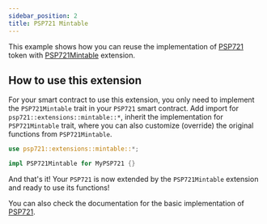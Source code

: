 ```yaml
---
sidebar_position: 2
title: PSP721 Mintable
---
```


This example shows how you can reuse the implementation of [PSP721](https://github.com/Supercolony-net/openbrush-contracts/tree/main/contracts/token/psp721) token with [PSP721Mintable](https://github.com/Supercolony-net/openbrush-contracts/tree/main/contracts/token/psp721/src/extensions/mintable.rs) extension.

## How to use this extension

For your smart contract to use this extension, you only need to implement the `PSP721Mintable` trait in your `PSP721` smart contract. Add import for  `psp721::extensions::mintable::*`, inherit the implementation for `PSP721Mintable` trait, where you can also customize (override) the original functions from `PSP721Mintable`.

```rust
use psp721::extensions::mintable::*;

impl PSP721Mintable for MyPSP721 {}
```

And that's it! Your `PSP721` is now extended by the `PSP721Mintable` extension and ready to use its functions!

You can also check the documentation for the basic implementation of [PSP721](/smart-contracts/PSP721/psp721).
